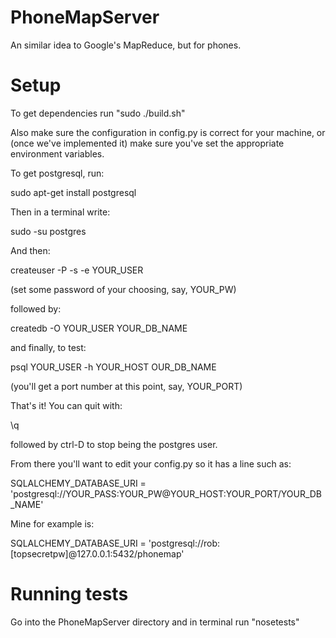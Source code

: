 # PhoneMapServer

An similar idea to Google's MapReduce, but for phones.

# Setup

To get dependencies run "sudo ./build.sh"

Also make sure the configuration in config.py is correct for your machine, or (once we've implemented it) make sure
you've set the appropriate environment variables.

To get postgresql, run:

sudo apt-get install postgresql

Then in a terminal write:

sudo -su postgres

And then:

createuser -P -s -e YOUR_USER

(set some password of your choosing, say, YOUR_PW)

followed by:

createdb -O YOUR_USER YOUR_DB_NAME

and finally, to test:

psql YOUR_USER  -h YOUR_HOST OUR_DB_NAME

(you'll get a port number at this point, say, YOUR_PORT)

That's it! You can quit with:

\q

followed by ctrl-D to stop being the postgres user.

From there you'll want to edit your config.py so it has a line such as:

SQLALCHEMY_DATABASE_URI = 'postgresql://YOUR_PASS:YOUR_PW@YOUR_HOST:YOUR_PORT/YOUR_DB_NAME'

Mine for example is:

SQLALCHEMY_DATABASE_URI = 'postgresql://rob:[topsecretpw]@127.0.0.1:5432/phonemap'

# Running tests

Go into the PhoneMapServer directory and in terminal run "nosetests"